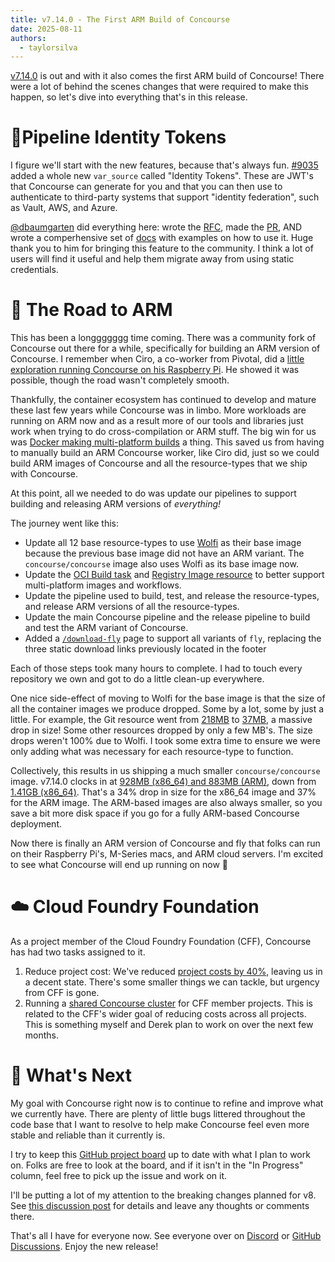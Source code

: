 ```yaml
---
title: v7.14.0 - The First ARM Build of Concourse
date: 2025-08-11
authors:
  - taylorsilva
---
```


[v7.14.0](https://github.com/concourse/concourse/releases/tag/v7.14.0) is out
and with it also comes the first ARM build of Concourse! There were a lot of
behind the scenes changes that were required to make this happen, so let's dive
into everything that's in this release.

<!-- more -->

# 🫆Pipeline Identity Tokens

I figure we'll start with the new features, because that's always fun.
[#9035](https://github.com/concourse/concourse/pull/9035) added a whole new
`var_source` called "Identity Tokens". These are JWT's that Concourse can
generate for you and that you can then use to authenticate to third-party
systems that support "identity federation", such as Vault, AWS, and Azure.

[@dbaumgarten](https://github.com/dbaumgarten) did everything here: wrote the
[RFC](https://github.com/concourse/rfcs/pull/139), made the
[PR](https://github.com/concourse/concourse/pull/9035), AND wrote a
comperhensive set of
[docs](https://concourse-ci.org/idtoken-credential-manager.html) with examples
on how to use it. Huge thank you to him for bringing this feature to the
community. I think a lot of users will find it useful and help them migrate away
from using static credentials.

# 🦾 The Road to ARM

This has been a longgggggg time coming. There was a community fork of Concourse
out there for a while, specifically for building an ARM version of Concourse. I
remember when Ciro, a co-worker from Pivotal, did a [little exploration running
Concourse on his Raspberry
Pi](https://ops.tips/blog/raspberry-pi-concourse-ci-worker/). He showed it was
possible, though the road wasn't completely smooth.

Thankfully, the container ecosystem has continued to develop and mature these last
few years while Concourse was in limbo. More workloads are running on ARM now
and as a result more of our tools and libraries just work when trying to do
cross-compilation or ARM stuff. The big win for us was [Docker making
multi-platform
builds](https://www.docker.com/blog/faster-multi-platform-builds-dockerfile-cross-compilation-guide/)
a thing. This saved us from having to manually build an ARM Concourse worker,
like Ciro did, just so we could build ARM images of Concourse and all the
resource-types that we ship with Concourse.

At this point, all we needed to do was update our pipelines to support building
and releasing ARM versions of _everything!_

The journey went like this:

- Update all 12 base resource-types to use
  [Wolfi](https://github.com/wolfi-dev/) as their base image because the
  previous base image did not have an ARM variant. The `concourse/concourse`
  image also uses Wolfi as its base image now.
- Update the [OCI Build task](https://github.com/concourse/oci-build-task/) and
  [Registry Image
  resource](https://github.com/concourse/registry-image-resource) to better
  support multi-platform images and workflows.
- Update the pipeline used to build, test, and release the resource-types, and
  release ARM versions of all the resource-types.
- Update the main Concourse pipeline and the release pipeline to build and test the ARM variant of Concourse.
- Added a [`/download-fly`](https://github.com/concourse/concourse/pull/9240)
  page to support all variants of `fly`, replacing the three static download
  links previously located in the footer

Each of those steps took many hours to complete. I had to touch every repository
we own and got to do a little clean-up everywhere.

One nice side-effect of moving to Wolfi for the base image is that the size of
all the container images we produce dropped. Some by a lot, some by just a
little. For example, the Git resource went from
[218MB](https://hub.docker.com/layers/concourse/git-resource/1.18/images/sha256-743af77614876650e1842a95b00ba19a90553d97f5d6596fa1b80e3d68f4da44)
to
[37MB](https://hub.docker.com/layers/concourse/git-resource/1.19/images/sha256-b4eb2006bd23ca648e8ca98d42f0281fefb14d0ba392a22288ad7f95e1c73ebb),
a massive drop in size! Some other resources dropped by only a few MB's. The
size drops weren't 100% due to Wolfi. I took some extra time to ensure we were
only adding what was necessary for each resource-type to function.

Collectively, this results in us shipping a much smaller `concourse/concourse`
image. v7.14.0 clocks in at [928MB (x86_64) and 883MB
(ARM)](https://hub.docker.com/layers/concourse/concourse/7.14.0/images/sha256-f68c1c39abbd2b3f8d948b0073f1334292e9eebc92f1ca1c1ab60a54870b989f),
down from [1.41GB
(x86_64)](https://hub.docker.com/layers/concourse/concourse/7.13/images/sha256-cc40ecf37fee9056dad7e0b0751d321e8791449e3fe56603995c2e56a80ad1c1).
That's a 34% drop in size for the x86_64 image and 37% for the ARM image. The
ARM-based images are also always smaller, so you save a bit more disk space if
you go for a fully ARM-based Concourse deployment.

Now there is finally an ARM version of Concourse and fly that folks can run on
their Raspberry Pi's, M-Series macs, and ARM cloud servers. I'm excited to see
what Concourse will end up running on now 🎉

# ☁️ Cloud Foundry Foundation

As a project member of the Cloud Foundry Foundation (CFF), Concourse has had two tasks
assigned to it.

1. Reduce project cost: We've reduced [project costs by
   40%](https://github.com/cloudfoundry/community/issues/1190#issuecomment-3001014447),
   leaving us in a decent state. There's some smaller things we can tackle, but
   urgency from CFF is gone.
2. Running a [shared Concourse
   cluster](https://github.com/cloudfoundry/community/pull/1238) for CFF member
   projects. This is related to the CFF's wider goal of reducing costs across
   all projects. This is something myself and Derek plan to work on over the
   next few months.

# 🧭 What's Next

My goal with Concourse right now is to continue to refine and improve what we
currently have. There are plenty of little bugs littered throughout the code
base that I want to resolve to help make Concourse feel even more stable and
reliable than it currently is.

I try to keep this [GitHub project
board](https://github.com/orgs/concourse/projects/53) up to date with what I
plan to work on. Folks are free to look at the board, and if it isn't in the "In
Progress" column, feel free to pick up the issue and work on it.

I'll be putting a lot of my attention to the breaking changes planned for v8.
See [this discussion post](https://github.com/orgs/concourse/discussions/9184)
for details and leave any thoughts or comments there.

That's all I have for everyone now. See everyone over on
[Discord](https://discord.gg/MeRxXKW) or [GitHub
Discussions](https://github.com/orgs/concourse/discussions). Enjoy the new
release!
